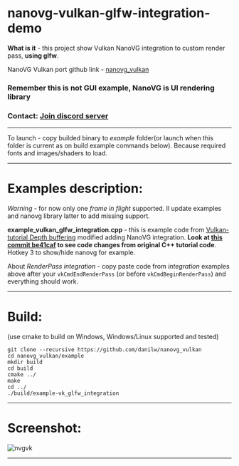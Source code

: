 # nanovg-vulkan-glfw-integration-demo

**What is it** - this project show Vulkan NanoVG integration to custom render pass, **using glfw**. 

NanoVG Vulkan port github link - [nanovg_vulkan](https://github.com/danilw/nanovg_vulkan)

### Remember this is not GUI example, NanoVG is UI rendering library

### Contact: [**Join discord server**](https://discord.gg/JKyqWgt)
___


To launch - copy builded binary to *example* folder(or launch when this folder is current as on build example commands below). Because required fonts and images/shaders to load.
___

# Examples description:

*Warning* - for now only one *frame in flight* supported. Il update examples and nanovg library latter to add missing support.

**example_vulkan_glfw_integration.cpp** - this is example code from [Vulkan-tutorial Depth buffering](https://vulkan-tutorial.com/Depth_buffering) modified adding NanoVG integration. **Look at [this commit be41caf](https://github.com/danilw/nanovg-vulkan-glfw-integration-demo/commit/be41caf8a1694b5943a33d7c638524294e8545a5) to see code changes from original C++ tutorial code**. Hotkey 3 to show/hide nanovg for example.

About *RenderPass integration* - copy paste code from *integration* examples above after your `vkCmdEndRenderPass` (or before `vkCmdBeginRenderPass`) and everything should work.
___

# Build:
(use cmake to build on Windows, Windows/Linux supported and tested)

```
git clone --recursive https://github.com/danilw/nanovg_vulkan
cd nanovg_vulkan/example
mkdir build
cd build
cmake ../
make
cd ../
./build/example-vk_glfw_integration
```
___

# Screenshot:

![nvgvk](https://danilw.github.io/GLSL-howto/vulkan_sh_launcher/nvg_integr_cpp.png)
___

